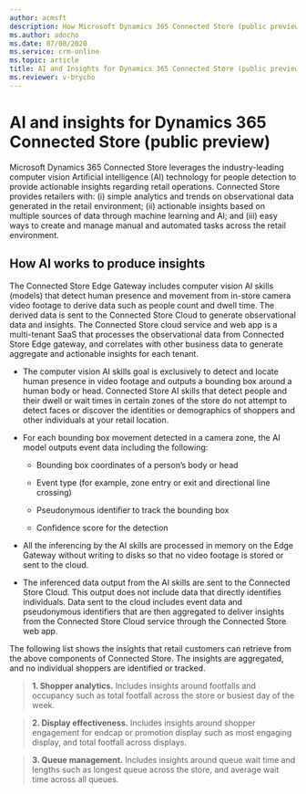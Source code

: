 ```yaml
---
author: acmsft
description: How Microsoft Dynamics 365 Connected Store (public preview) uses artificial intelligence technology to provide insights.
ms.author: adocho
ms.date: 07/08/2020
ms.service: crm-online
ms.topic: article
title: AI and Insights for Dynamics 365 Connected Store (public preview)
ms.reviewer: v-brycho
---
```


# AI and insights for Dynamics 365 Connected Store (public preview)

Microsoft Dynamics 365 Connected Store leverages the industry-leading computer vision Artificial intelligence (AI) technology for people detection to provide actionable insights regarding retail operations.  Connected Store provides retailers with: (i) simple analytics and trends on observational data generated in the retail environment; (ii) actionable insights based on multiple sources of data through machine learning and AI; and (iii) easy ways to create and manage manual and automated tasks across the retail environment.  

## How AI works to produce insights

The Connected Store Edge  Gateway includes computer vision AI skills (models) that detect human presence and movement from in-store camera video footage to derive data such as people count and dwell time. The derived data is sent to the Connected Store Cloud to generate observational data and insights. The Connected Store cloud service and web app is a multi-tenant SaaS that processes the observational data from Connected Store Edge gateway, and correlates with other business data to generate aggregate and actionable insights for each tenant.

- The computer vision AI skills goal is exclusively to detect and locate human presence in video footage and outputs a bounding box around a human body or head. Connected Store AI skills that detect people and their dwell or wait times in certain zones of the store do not attempt to detect faces or discover the identities or demographics of shoppers and other individuals at your retail location. 

- For each bounding box movement detected in a camera zone, the AI model outputs event data including the following:

   - Bounding box coordinates of a person’s body or head

   - Event type (for example, zone entry or exit and directional line crossing) 

   - Pseudonymous identifier to track the bounding box 

   - Confidence score for the detection

- All the inferencing by the AI skills are processed in memory on the Edge Gateway without writing to disks so that no video footage is stored or sent to the cloud.

- The inferenced data output from the AI skills are sent to the Connected Store Cloud. This output does not include data that directly identifies individuals. Data sent to the cloud includes event data and pseudonymous identifiers that are then aggregated to deliver insights from the Connected Store Cloud service through the Connected Store web app.

The following list shows the insights that retail customers can retrieve from the above components of Connected Store. The insights are aggregated, and no individual shoppers are identified or tracked.

> **1. Shopper analytics.** Includes insights around footfalls and occupancy such as total footfall across the store or busiest day of the week. 

> **2. Display effectiveness.** Includes insights around shopper engagement for endcap or promotion display such as most engaging display, and total footfall across displays. 

> **3. Queue management.**  Includes insights around queue wait time and lengths such as longest queue across the store, and average wait time across all queues. 



